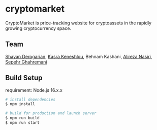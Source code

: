 # cryptomarket
CryptoMarket is price-tracking website for cryptoassets in the rapidly growing cryptocurrency space.

## Team
[Shayan Derogarian](https://github.com/shayandrg), [Kasra Keneshlou](https://github.com/kasrakeneshlou), Behnam Kashani, [Alireza Nasiri](https://github.com/AlirezaIAM2000), [Sepehr Ghahremani](https://github.com/SEpEhr-Ghahremani)
## Build Setup

requirement: Node.js 16.x.x
```bash
# install dependencies
$ npm install

# build for production and launch server
$ npm run build
$ npm run start
```